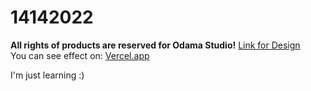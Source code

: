 # 14142022

**All rights of products are reserved for Odama Studio!**
[Link for Design](https://www.figma.com/file/gihccU5tfGDzoqoFUgjME5/Findtrend-Webflow-(Free-Code)-(Community)?node-id=0%3A1)
<br />You can see effect on: [Vercel.app](https://14142022.vercel.app/)

I'm just learning :)

